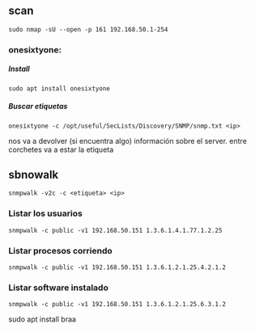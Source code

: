 ## scan
    sudo nmap -sU --open -p 161 192.168.50.1-254 



### onesixtyone:

##### Install
    sudo apt install onesixtyone


##### Buscar etiquetas
    onesixtyone -c /opt/useful/SecLists/Discovery/SNMP/snmp.txt <ip>

nos va a devolver (si encuentra algo) información sobre el server. entre corchetes va a estar la etiqueta


## sbnowalk

    snmpwalk -v2c -c <etiqueta> <ip>


### Listar los usuarios

    snmpwalk -c public -v1 192.168.50.151 1.3.6.1.4.1.77.1.2.25
### Listar procesos corriendo

    snmpwalk -c public -v1 192.168.50.151 1.3.6.1.2.1.25.4.2.1.2

### Listar software instalado

    snmpwalk -c public -v1 192.168.50.151 1.3.6.1.2.1.25.6.3.1.2
sudo apt install braa

